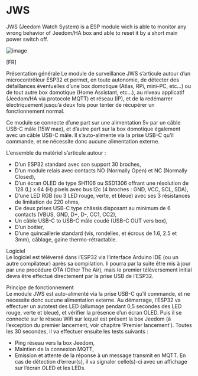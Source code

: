 # JWS
JWS (Jeedom Watch System) is a ESP module wich is able to monitor any wrong behavior of Jeedom/HA box and able to reset it by a short main power switch off. 

![image](https://github.com/user-attachments/assets/9ce92a17-9502-4d74-9f6a-3c34c440ea9e)

[FR]


Présentation générale
Le module de surveillance JWS s’articule autour d’un microcontrôleur ESP32 et permet, en toute autonomie, de détecter des défaillances éventuelles d’une box domotique (Atlas, RPi, mini-PC, etc…) ou de tout autre box domotique (Home Assistant, etc…), au niveau applicatif (Jeedom/HA via protocole MQTT) et réseau (IP), et de la redémarrer électriquement jusqu’à deux fois pour tenter de récupérer un fonctionnement normal.

Ce module se connecte d’une part sur une alimentation 5v par un câble USB-C mâle (15W max), et d’autre part sur la box domotique également avec un câble USB-C mâle. Il s’auto-alimente via la prise USB-C qu’il commande, et ne nécessite donc aucune alimentation externe.  

L’ensemble du matériel s’articule autour :
-	D’un ESP32 standard avec son support 30 broches, 
-	D’un module relais avec contacts NO (Normally Open) et NC (Normally Closed), 
-	D’un écran OLED de type SH1106 ou SSD1306 offrant une résolution de 128 (L) x 64 (H) pixels avec bus I2c (4 broches : GND, VCC, SCL, SDA), 
-	D’une LED RGB (ou 3 LED rouge, verte, et bleue) avec ses 3 résistances de limitation de 220 ohms,
-	De deux prises USB-C type châssis disposant au minimum de 6 contacts (VBUS, GND, D+, D-, CC1, CC2),
-	Un câble USB-C to USB-C mâle coudé (USB-C OUT vers box),
-	D’un boitier,
-	D’une quincaillerie standard (vis, rondelles, et écrous de 1.6, 2.5 et 3mm), câblage, gaine thermo-rétractable.

Logiciel<br/>
Le logiciel est téléversé dans l’ESP32 via l’interface Arduino IDE (ou un autre compilateur) après sa compilation. 
Il pourra par la suite être mis à jour par une procédure OTA (Other The Air), mais le premier téléversement initial devra être effectué directement par la prise USB de l’ESP32.

Principe de fonctionnement<br/>
Le module JWS est auto-alimenté via la prise USB-C qu’il commande, et ne nécessite donc aucune alimentation externe. 
Au démarrage, l’ESP32 va effectuer un autotest des LED (allumage pendant 0,5 secondes des LED rouge, verte et bleue), et vérifier la présence d’un écran OLED. 
Puis il se connecte sur le réseau Wifi sur lequel est présent la box Jeedom (à l’exception du premier lancement, voir chapitre ‘Premier lancement’). 
Toutes les 30 secondes, il va effectuer ensuite les tests suivants :  
-	Ping réseau vers la box Jeedom,
-	Maintien de la connexion MQTT,
-	Emission et attente de la réponse à un message transmit en MQTT.
En cas de détection d’erreur(s), il va signaler celle(s)-ci avec un affichage sur l’écran OLED et les LEDs. 



